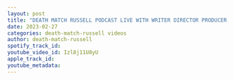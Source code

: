 ```yaml
---
layout: post
title: "DEATH MATCH RUSSELL PODCAST LIVE WITH WRITER DIRECTOR PRODUCER AND FX ARTIST ANTHONY PIERCE"
date: 2023-02-27
categories: death-match-russell videos
author: death-match-russell
spotify_track_id: 
youtube_video_id: Izl8j11U8yU
apple_track_id: 
youtube_metadata: 
---
```

